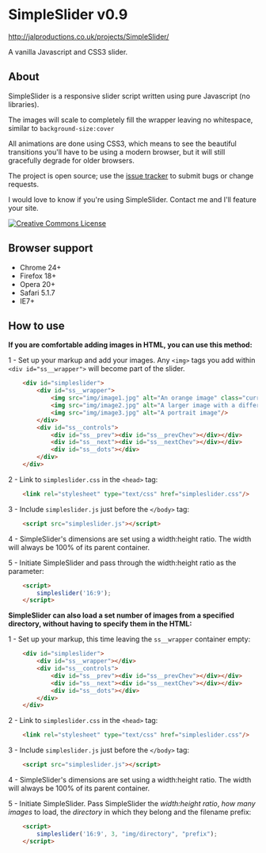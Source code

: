 SimpleSlider v0.9
=================
http://jalproductions.co.uk/projects/SimpleSlider/

A vanilla Javascript and CSS3 slider.


About
-----

SimpleSlider is a responsive slider script written using pure Javascript (no libraries).

The images will scale to completely fill the wrapper leaving no whitespace, similar to `background-size:cover`

All animations are done using CSS3, which means to see the beautiful transitions you'll have to be using a modern browser, but it will still gracefully degrade for older browsers.

The project is open source; use the [issue tracker](https://github.com/jamesl1001/simpleslider/issues) to submit bugs or change requests.

I would love to know if you're using SimpleSlider. Contact me and I'll feature your site.

<a rel="license" href="http://creativecommons.org/licenses/by/3.0/deed.en_US" title="SimpleSlider by JaL Productions is licensed under a Creative Commons Attribution 3.0 Unported License"><img alt="Creative Commons License" style="border-width:0" src="http://i.creativecommons.org/l/by/3.0/88x31.png" /></a>


Browser support
---------------

- Chrome 24+
- Firefox 18+
- Opera 20+
- Safari 5.1.7
- IE7+


How to use
----------

**If you are comfortable adding images in HTML, you can use this method:**

1 - Set up your markup and add your images. Any `<img>` tags you add within `<div id="ss__wrapper">` will become part of the slider.
```html
	<div id="simpleslider">
		<div id="ss__wrapper">
			<img src="img/image1.jpg" alt="An orange image" class="current"/>
			<img src="img/image2.jpg" alt="A larger image with a different proportion to ss"/>
			<img src="img/image3.jpg" alt="A portrait image"/>
		</div>
		<div id="ss__controls">
			<div id="ss__prev"><div id="ss__prevChev"></div></div>
			<div id="ss__next"><div id="ss__nextChev"></div></div>
			<div id="ss__dots"></div>
		</div>
	</div>
```

2 - Link to `simpleslider.css` in the `<head>` tag:
```html
	<link rel="stylesheet" type="text/css" href="simpleslider.css"/>
```

3 - Include `simpleslider.js` just before the `</body>` tag:
```html
    <script src="simpleslider.js"></script>
```

4 - SimpleSlider's dimensions are set using a width:height ratio. The width will always be 100% of its parent container.

5 - Initiate SimpleSlider and pass through the width:height ratio as the parameter:
```html
	<script>
		simpleslider('16:9');
	</script>
```

**SimpleSlider can also load a set number of images from a specified directory, without having to specify them in the HTML:**

1 - Set up your markup, this time leaving the `ss__wrapper` container empty:
```html
	<div id="simpleslider">
		<div id="ss__wrapper"></div>
		<div id="ss__controls">
			<div id="ss__prev"><div id="ss__prevChev"></div></div>
			<div id="ss__next"><div id="ss__nextChev"></div></div>
			<div id="ss__dots"></div>
		</div>
	</div>
```

2 - Link to `simpleslider.css` in the `<head>` tag:
```html
	<link rel="stylesheet" type="text/css" href="simpleslider.css"/>
```

3 - Include `simpleslider.js` just before the `</body>` tag:
```html
    <script src="simpleslider.js"></script>
```

4 - SimpleSlider's dimensions are set using a width:height ratio. The width will always be 100% of its parent container.

5 - Initiate SimpleSlider. Pass SimpleSlider the *width:height ratio*, *how many images* to load, the *directory* in which they belong and the filename prefix:
```html
	<script>
		simpleslider('16:9', 3, "img/directory", "prefix");
	</script>
```